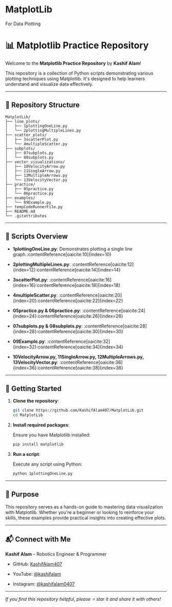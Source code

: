 # MatplotLib
 For Data Plotting
 
# 📊 Matplotlib Practice Repository

Welcome to the **Matplotlib Practice Repository** by **Kashif Alam**!

This repository is a collection of Python scripts demonstrating various plotting techniques using Matplotlib. It's designed to help learners understand and visualize data effectively.

---

## 📁 Repository Structure

```
MatplotLib/
├── line_plots/
│   ├── 1plottingOneLine.py
│   └── 2plottingMultipleLines.py
├── scatter_plots/
│   ├── 3scatterPlot.py
│   └── 4multipleScatter.py
├── subplots/
│   ├── 07subplots.py
│   └── 08subplots.py
├── vector_visualizations/
│   ├── 10VelocityArrow.py
│   ├── 11SingleArrow.py
│   ├── 12MultipleArrows.py
│   └── 13VelocityVector.py
├── practice/
│   ├── 05practice.py
│   └── 06practice.py
├── examples/
│   └── 09Example.py
├── tempCodeRunnerFile.py
├── README.md
└── .gitattributes

```

---

## 🧪 Scripts Overview

- **1plottingOneLine.py**: Demonstrates plotting a single line graph.:contentReference[oaicite:10]{index=10}

- **2plottingMultipleLines.py**: :contentReference[oaicite:12]{index=12}:contentReference[oaicite:14]{index=14}

- **3scatterPlot.py**: :contentReference[oaicite:16]{index=16}:contentReference[oaicite:18]{index=18}

- **4multipleScatter.py**: :contentReference[oaicite:20]{index=20}:contentReference[oaicite:22]{index=22}

- **05practice.py & 06practice.py**: :contentReference[oaicite:24]{index=24}:contentReference[oaicite:26]{index=26}

- **07subplots.py & 08subplots.py**: :contentReference[oaicite:28]{index=28}:contentReference[oaicite:30]{index=30}

- **09Example.py**: :contentReference[oaicite:32]{index=32}:contentReference[oaicite:34]{index=34}

- **10VelocityArrow.py, 11SingleArrow.py, 12MultipleArrows.py, 13VelocityVector.py**: :contentReference[oaicite:36]{index=36}:contentReference[oaicite:38]{index=38}

---

## 🔧 Getting Started

1. **Clone the repository**:

   ```bash
   git clone https://github.com/KashifAlam407/MatplotLib.git
   cd MatplotLib
   ```

2. **Install required packages**:

   Ensure you have Matplotlib installed:

   ```bash
   pip install matplotlib
   ```

3. **Run a script**:

   Execute any script using Python:

   ```bash
   python 1plottingOneLine.py
   ```

---

## 🎯 Purpose

This repository serves as a hands-on guide to mastering data visualization with Matplotlib. Whether you're a beginner or looking to reinforce your skills, these examples provide practical insights into creating effective plots.

---

## 📬 Connect with Me

**Kashif Alam** – Robotics Engineer & Programmer

- GitHub: [KashifAlam407](https://github.com/KashifAlam407)

- YouTube: [@kashifalam](https://www.youtube.com/@electroboticsai)

- Instagram: [@kashifalam0407](https://instagram.com/kashifalam0407)

---

*If you find this repository helpful, please ⭐ star it and share it with others!*
